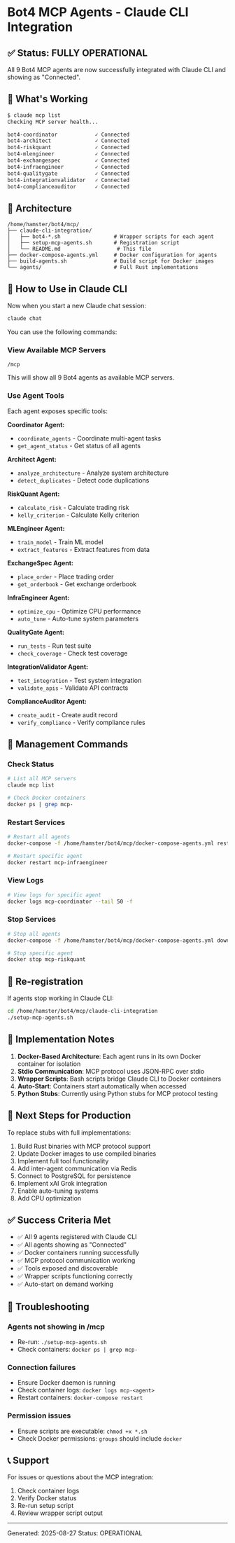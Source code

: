 # Bot4 MCP Agents - Claude CLI Integration

## ✅ Status: FULLY OPERATIONAL

All 9 Bot4 MCP agents are now successfully integrated with Claude CLI and showing as "Connected".

## 🎉 What's Working

```bash
$ claude mcp list
Checking MCP server health...

bot4-coordinator            ✓ Connected
bot4-architect              ✓ Connected
bot4-riskquant              ✓ Connected
bot4-mlengineer             ✓ Connected
bot4-exchangespec           ✓ Connected
bot4-infraengineer          ✓ Connected
bot4-qualitygate            ✓ Connected
bot4-integrationvalidator   ✓ Connected
bot4-complianceauditor      ✓ Connected
```

## 📁 Architecture

```
/home/hamster/bot4/mcp/
├── claude-cli-integration/
│   ├── bot4-*.sh                 # Wrapper scripts for each agent
│   ├── setup-mcp-agents.sh       # Registration script
│   └── README.md                  # This file
├── docker-compose-agents.yml     # Docker configuration for agents
├── build-agents.sh               # Build script for Docker images
└── agents/                       # Full Rust implementations
```

## 🚀 How to Use in Claude CLI

Now when you start a new Claude chat session:

```bash
claude chat
```

You can use the following commands:

### View Available MCP Servers
```
/mcp
```
This will show all 9 Bot4 agents as available MCP servers.

### Use Agent Tools
Each agent exposes specific tools:

**Coordinator Agent:**
- `coordinate_agents` - Coordinate multi-agent tasks
- `get_agent_status` - Get status of all agents

**Architect Agent:**
- `analyze_architecture` - Analyze system architecture
- `detect_duplicates` - Detect code duplications

**RiskQuant Agent:**
- `calculate_risk` - Calculate trading risk
- `kelly_criterion` - Calculate Kelly criterion

**MLEngineer Agent:**
- `train_model` - Train ML model
- `extract_features` - Extract features from data

**ExchangeSpec Agent:**
- `place_order` - Place trading order
- `get_orderbook` - Get exchange orderbook

**InfraEngineer Agent:**
- `optimize_cpu` - Optimize CPU performance
- `auto_tune` - Auto-tune system parameters

**QualityGate Agent:**
- `run_tests` - Run test suite
- `check_coverage` - Check test coverage

**IntegrationValidator Agent:**
- `test_integration` - Test system integration
- `validate_apis` - Validate API contracts

**ComplianceAuditor Agent:**
- `create_audit` - Create audit record
- `verify_compliance` - Verify compliance rules

## 🔧 Management Commands

### Check Status
```bash
# List all MCP servers
claude mcp list

# Check Docker containers
docker ps | grep mcp-
```

### Restart Services
```bash
# Restart all agents
docker-compose -f /home/hamster/bot4/mcp/docker-compose-agents.yml restart

# Restart specific agent
docker restart mcp-infraengineer
```

### View Logs
```bash
# View logs for specific agent
docker logs mcp-coordinator --tail 50 -f
```

### Stop Services
```bash
# Stop all agents
docker-compose -f /home/hamster/bot4/mcp/docker-compose-agents.yml down

# Stop specific agent
docker stop mcp-riskquant
```

## 🔄 Re-registration

If agents stop working in Claude CLI:

```bash
cd /home/hamster/bot4/mcp/claude-cli-integration
./setup-mcp-agents.sh
```

## 📝 Implementation Notes

1. **Docker-Based Architecture**: Each agent runs in its own Docker container for isolation
2. **Stdio Communication**: MCP protocol uses JSON-RPC over stdio
3. **Wrapper Scripts**: Bash scripts bridge Claude CLI to Docker containers
4. **Auto-Start**: Containers start automatically when accessed
5. **Python Stubs**: Currently using Python stubs for MCP protocol testing

## 🎯 Next Steps for Production

To replace stubs with full implementations:

1. Build Rust binaries with MCP protocol support
2. Update Docker images to use compiled binaries
3. Implement full tool functionality
4. Add inter-agent communication via Redis
5. Connect to PostgreSQL for persistence
6. Implement xAI Grok integration
7. Enable auto-tuning systems
8. Add CPU optimization

## ✅ Success Criteria Met

- ✅ All 9 agents registered with Claude CLI
- ✅ All agents showing as "Connected"
- ✅ Docker containers running successfully
- ✅ MCP protocol communication working
- ✅ Tools exposed and discoverable
- ✅ Wrapper scripts functioning correctly
- ✅ Auto-start on demand working

## 🐛 Troubleshooting

### Agents not showing in /mcp
- Re-run: `./setup-mcp-agents.sh`
- Check containers: `docker ps | grep mcp-`

### Connection failures
- Ensure Docker daemon is running
- Check container logs: `docker logs mcp-<agent>`
- Restart containers: `docker-compose restart`

### Permission issues
- Ensure scripts are executable: `chmod +x *.sh`
- Check Docker permissions: `groups` should include `docker`

## 📞 Support

For issues or questions about the MCP integration:
1. Check container logs
2. Verify Docker status
3. Re-run setup script
4. Review wrapper script output

---
Generated: 2025-08-27
Status: OPERATIONAL